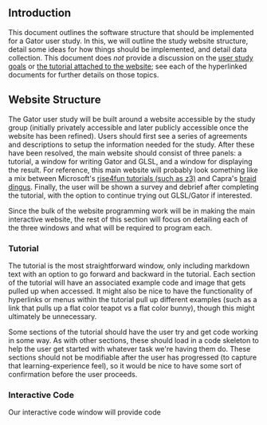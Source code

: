 ## Introduction

This document outlines the software structure that should be implemented for a Gator user study. In this, we will outline the study website structure, detail some ideas for how things should be implemented, and detail data collection. This document does _not_ provide a discussion on the [user study goals](https://github.com/cucapra/gator-study/blob/master/outline.md) or [the tutorial attached to the website](https://github.com/cucapra/gator-study/blob/master/tutorial.md); see each of the hyperlinked documents for further details on those topics.

## Website Structure

The Gator user study will be built around a website accessible by the study group (initially privately accessible and later publicly accessible once the website has been refined). Users should first see a series of agreements and descriptions to setup the information needed for the study. After these have been resolved, the main website should consist of three panels: a tutorial, a window for writing Gator and GLSL, and a window for displaying the result. For reference, this main website will probably look something like a mix between Microsoft's [rise4fun tutorials (such as z3)](https://rise4fun.com/Z3/tutorial/guide) and Capra's [braid dingus](https://capra.cs.cornell.edu/braid/dingus/). Finally, the user will be shown a survey and debrief after completing the tutorial, with the option to continue trying out GLSL/Gator if interested.

Since the bulk of the website programming work will be in making the main interactive website, the rest of this section will focus on detailing each of the three windows and what will be required to program each.

### Tutorial

The tutorial is the most straightforward window, only including markdown text with an option to go forward and backward in the tutorial. Each section of the tutorial will have an associated example code and image that gets pulled up when accessed. It might also be nice to have the functionality of hyperlinks or menus within the tutorial pull up different examples (such as a link that pulls up a flat color teapot vs a flat color bunny), though this might ultimately be unnecessary.

Some sections of the tutorial should have the user try and get code working in some way.  As with other sections, these should load in a code skeleton to help the user get started with whatever task we're having them do.  These sections should not be modifiable after the user has progressed (to capture that learning-experience feel), so it would be nice to have some sort of confirmation before the user proceeds.

### Interactive Code

Our interactive code window will provide code 
